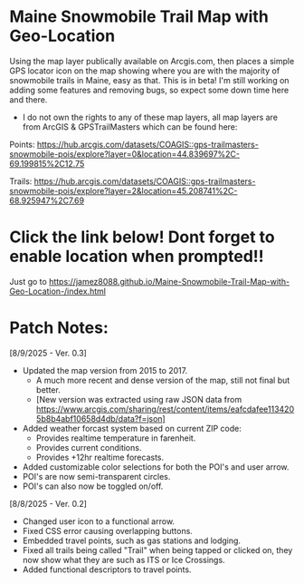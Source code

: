 # Maine Snowmobile Trail Map with Geo-Location
Using the map layer publically available on Arcgis.com, then places a simple GPS locator icon on the map showing where you are with the majority of snowmobile trails in Maine, easy as that. 
This is in beta! I'm still working on adding some features and removing bugs, so expect some down time here and there.  
- I do not own the rights to any of these map layers, all map layers are from ArcGIS & GPSTrailMasters which can be found here: 

Points: https://hub.arcgis.com/datasets/COAGIS::gps-trailmasters-snowmobile-pois/explore?layer=0&location=44.839697%2C-69.199815%2C12.75

Trails: https://hub.arcgis.com/datasets/COAGIS::gps-trailmasters-snowmobile-pois/explore?layer=2&location=45.208741%2C-68.925947%2C7.69

# Click the link below! Dont forget to enable location when prompted!!
Just go to https://jamez8088.github.io/Maine-Snowmobile-Trail-Map-with-Geo-Location-/index.html

# Patch Notes:
[8/9/2025 - Ver. 0.3]
  - Updated the map version from 2015 to 2017.
      - A much more recent and dense version of the map, still not final but better.
      - [New version was extracted using raw JSON data from https://www.arcgis.com/sharing/rest/content/items/eafcdafee1134205b8b4abf10658d4db/data?f=json]
  - Added weather forcast system based on current ZIP code:
      - Provides realtime temperature in farenheit.
      - Provides current conditions.
      - Provides +12hr realtime forecasts.
  - Added customizable color selections for both the POI's and user arrow.
  - POI's are now semi-transparent circles.
  - POI's can also now be toggled on/off.


 
[8/8/2025 - Ver. 0.2] 
  - Changed user icon to a functional arrow.
  - Fixed CSS error causing overlapping buttons.
  - Embedded travel points, such as gas stations and lodging.
  - Fixed all trails being called "Trail" when being tapped or clicked on, they now show what they are such as ITS or Ice Crossings.
  - Added functional descriptors to travel points.
